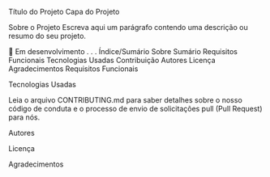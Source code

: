 Título do Projeto
Capa do Projeto

Sobre o Projeto
Escreva aqui um parágrafo contendo uma descrição ou resumo do seu projeto.

🚧 Em desenvolvimento . . .
Índice/Sumário
Sobre
Sumário
Requisitos Funcionais
Tecnologias Usadas
Contribuição
Autores
Licença
Agradecimentos
Requisitos Funcionais
 
Tecnologias Usadas

Leia o arquivo CONTRIBUTING.md para saber detalhes sobre o nosso código de conduta e o processo de envio de solicitações pull (Pull Request) para nós.

Autores


Licença


Agradecimentos
